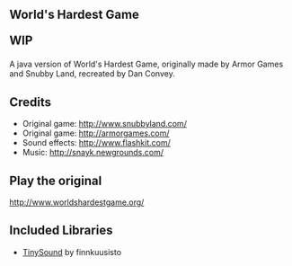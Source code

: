 World's Hardest Game <p color="red">WIP</p>
--------------------
A java version of World's Hardest Game, originally made by Armor Games and Snubby Land, recreated by Dan Convey.

Credits
-------
- Original game: http://www.snubbyland.com/
- Original game: http://armorgames.com/
- Sound effects: http://www.flashkit.com/
- Music: http://snayk.newgrounds.com/

Play the original
-----------------
http://www.worldshardestgame.org/

Included Libraries
------------------
- [TinySound](https://github.com/finnkuusisto/TinySound) by finnkuusisto
